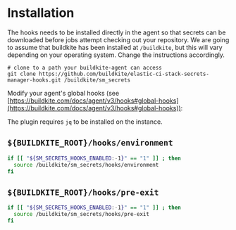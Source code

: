 # Installation

The hooks needs to be installed directly in the agent so that secrets can be downloaded before jobs attempt checking out your repository. We are going to assume that buildkite has been installed at `/buildkite`, but this will vary depending on your operating system. Change the instructions accordingly.

```
# clone to a path your buildkite-agent can access
git clone https://github.com/buildkite/elastic-ci-stack-secrets-manager-hooks.git /buildkite/sm_secrets
```

Modify your agent's global hooks (see [https://buildkite.com/docs/agent/v3/hooks#global-hooks](https://buildkite.com/docs/agent/v3/hooks#global-hooks)):

The plugin requires `jq` to be installed on the instance.

## `${BUILDKITE_ROOT}/hooks/environment`

```bash
if [[ "${SM_SECRETS_HOOKS_ENABLED:-1}" == "1" ]] ; then
  source /buildkite/sm_secrets/hooks/environment
fi
```

## `${BUILDKITE_ROOT}/hooks/pre-exit`

```bash
if [[ "${SM_SECRETS_HOOKS_ENABLED:-1}" == "1" ]] ; then
  source /buildkite/sm_secrets/hooks/pre-exit
fi
```
